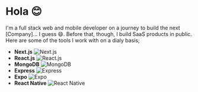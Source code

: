 # Hola 😊

I'm a full stack web and mobile developer on a journey to build the next [Company]... I guess 😄.
Before that, though, I build SaaS products in public. Here are some of the tools I work with on a dialy basis;

- **Next.js** ![Next.js](https://img.shields.io/badge/Next.js-000000?style=flat&logo=next.js&logoColor=white)
- **React.js** ![React.js](https://img.shields.io/badge/React.js-61DAFB?style=flat&logo=react&logoColor=black)
- **MongoDB** ![MongoDB](https://img.shields.io/badge/MongoDB-47A248?style=flat&logo=mongodb&logoColor=white)
- **Express** ![Express](https://img.shields.io/badge/Express.js-000000?style=flat&logo=express&logoColor=white)
- **Expo** ![Expo](https://img.shields.io/badge/Expo-000020?style=flat&logo=expo&logoColor=white)
- **React Native** ![React Native](https://img.shields.io/badge/React_Native-20232A?style=flat&logo=react&logoColor=61DAFB)
